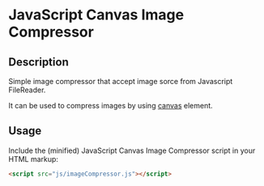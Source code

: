 # JavaScript Canvas Image Compressor

## Description
Simple image compressor that accept image sorce from Javascript FileReader.

It can be used to compress images by using
[canvas](https://developer.mozilla.org/en-US/docs/HTML/Canvas) element.

## Usage
Include the (minified) JavaScript Canvas Image Compressor script in your HTML markup:

```html
<script src="js/imageCompressor.js"></script>

